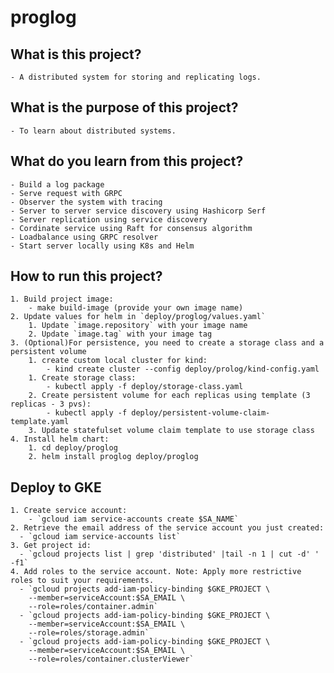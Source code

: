 # proglog

## What is this project?

    - A distributed system for storing and replicating logs.

## What is the purpose of this project?

    - To learn about distributed systems.

## What do you learn from this project?

    - Build a log package
    - Serve request with GRPC
    - Observer the system with tracing
    - Server to server service discovery using Hashicorp Serf
    - Server replication using service discovery
    - Cordinate service using Raft for consensus algorithm
    - Loadbalance using GRPC resolver
    - Start server locally using K8s and Helm

## How to run this project?

    1. Build project image:
        - make build-image (provide your own image name)
    2. Update values for helm in `deploy/proglog/values.yaml`
        1. Update `image.repository` with your image name
        2. Update `image.tag` with your image tag
    3. (Optional)For persistence, you need to create a storage class and a persistent volume
        1. create custom local cluster for kind:
            - kind create cluster --config deploy/prolog/kind-config.yaml
        1. Create storage class:
            - kubectl apply -f deploy/storage-class.yaml
        2. Create persistent volume for each replicas using template (3 replicas - 3 pvs):
            - kubectl apply -f deploy/persistent-volume-claim-template.yaml
        3. Update statefulset volume claim template to use storage class
    4. Install helm chart:
        1. cd deploy/proglog
        2. helm install proglog deploy/proglog

## Deploy to GKE

    1. Create service account:
        - `gcloud iam service-accounts create $SA_NAME`
    2. Retrieve the email address of the service account you just created:
      - `gcloud iam service-accounts list`
    3. Get project id:
      - `gcloud projects list | grep 'distributed' |tail -n 1 | cut -d' ' -f1`
    4. Add roles to the service account. Note: Apply more restrictive roles to suit your requirements.
      - `gcloud projects add-iam-policy-binding $GKE_PROJECT \
        --member=serviceAccount:$SA_EMAIL \
        --role=roles/container.admin`
      - `gcloud projects add-iam-policy-binding $GKE_PROJECT \
        --member=serviceAccount:$SA_EMAIL \
        --role=roles/storage.admin`
      - `gcloud projects add-iam-policy-binding $GKE_PROJECT \
        --member=serviceAccount:$SA_EMAIL \
        --role=roles/container.clusterViewer`